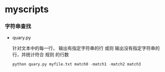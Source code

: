 # myscripts


### 字符串查找

* quary.py

	针对文本中的每一行， 输出有指定字符串的行  或则 输出没有指定字符串的行，并统计符合 规则 的行数
	
	```python
	python quary.py myfile.txt match0 -match1 -match2 match3
	```

	

